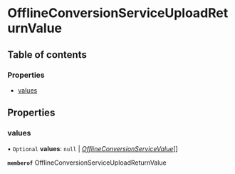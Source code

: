 # OfflineConversionServiceUploadReturnValue


## Table of contents

### Properties

- [values](offlineconversionserviceuploadreturnvalue.md#values)

## Properties

### values

• `Optional` **values**: ``null`` \| [*OfflineConversionServiceValue*](offlineconversionservicevalue.md)[]

**`memberof`** OfflineConversionServiceUploadReturnValue
